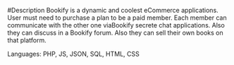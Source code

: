 #Description
Bookify is a dynamic and coolest eCommerce applications. User must need to purchase a plan to be a paid member. Each member can communicate with the other one viaBookify secrete chat applications. Also they can discuss in a Bookify forum. Also they can sell their own books on that platform. 

Languages: PHP, JS, JSON, SQL, HTML, CSS